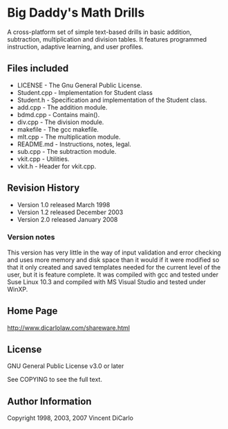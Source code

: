 # Big Daddy's Math Drills

A cross-platform set of simple text-based drills in basic addition,
subtraction, multiplication and division tables. It features programmed
instruction, adaptive learning, and user profiles.

## Files included

  * LICENSE - The Gnu General Public License.
  * Student.cpp - Implementation for Student class
  * Student.h - Specification and implementation of the Student class.
  * add.cpp - The addition module.
  * bdmd.cpp - Contains main().
  * div.cpp - The division module.
  * makefile - The gcc makefile.
  * mlt.cpp - The multiplication module.
  * README.md - Instructions, notes, legal.
  * sub.cpp - The subtraction module.
  * vkit.cpp - Utilities.
  * vkit.h - Header for vkit.cpp.

## Revision History

  * Version 1.0 released March 1998
  * Version 1.2 released December 2003
  * Version 2.0 released January 2008

### Version notes

This version has very little in the way of input validation and error checking
and uses more memory and disk space than it would if it were modified so that
it only created and saved templates needed for the current level of the user,
but it is feature complete. It was compiled with gcc and tested under Suse
Linux 10.3 and compiled with MS Visual Studio and tested under WinXP.

## Home Page

http://www.dicarlolaw.com/shareware.html

## License

GNU General Public License v3.0 or later

See COPYING to see the full text.

## Author Information

Copyright 1998, 2003, 2007 Vincent DiCarlo
